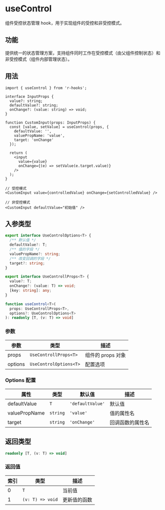 # useControl

组件受控状态管理 hook，用于实现组件的受控和非受控模式。

## 功能

提供统一的状态管理方案，支持组件同时工作在受控模式（由父组件控制状态）和非受控模式（组件内部管理状态）。

## 用法

```tsx
import { useControl } from 'r-hooks';

interface InputProps {
  value?: string;
  defaultValue?: string;
  onChange?: (value: string) => void;
}

function CustomInput(props: InputProps) {
  const [value, setValue] = useControl(props, {
    defaultValue: '',
    valuePropName: 'value',
    target: 'onChange'
  });

  return (
    <input 
      value={value}
      onChange={(e) => setValue(e.target.value)}
    />
  );
}

// 受控模式
<CustomInput value={controlledValue} onChange={setControlledValue} />

// 非受控模式
<CustomInput defaultValue="初始值" />
```

## 入参类型

```typescript
export interface UseControlOptions<T> {
  /** 默认值 */
  defaultValue?: T;
  /** 值的字段 */
  valuePropName?: string;
  /** 改变回调的字段 */
  target?: string;
}

export interface UseControllProps<T> {
  value?: T;
  onChange?: (value: T) => void;
  [key: string]: any;
}

function useControl<T>(
  props: UseControllProps<T>, 
  options?: UseControlOptions<T>
): readonly [T, (v: T) => void]
```

### 参数

| 参数    | 类型                   | 描述              |
| ------- | ---------------------- | ----------------- |
| props   | `UseControllProps<T>`  | 组件的 props 对象 |
| options | `UseControlOptions<T>` | 配置选项          |

### Options 配置

| 属性          | 类型     | 默认值           | 描述             |
| ------------- | -------- | ---------------- | ---------------- |
| defaultValue  | `T`      | `'defaultValue'` | 默认值           |
| valuePropName | `string` | `'value'`        | 值的属性名       |
| target        | `string` | `'onChange'`     | 回调函数的属性名 |

## 返回类型

```typescript
readonly [T, (v: T) => void]
```

### 返回值

| 索引 | 类型             | 描述         |
| ---- | ---------------- | ------------ |
| 0    | `T`              | 当前值       |
| 1    | `(v: T) => void` | 更新值的函数 |